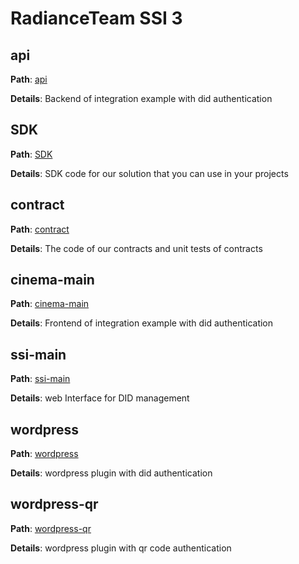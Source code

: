 # RadianceTeam SSI 3

## api

**Path**: [api](./api)

**Details**: Backend of integration example with did authentication

## SDK

**Path**: [SDK](./SDK)

**Details**: SDK code for our solution that you can use in your projects

## contract

**Path**: [contract](./contract)

**Details**: The code of our contracts and unit tests of contracts

## cinema-main

**Path**: [cinema-main](./cinema-main)

**Details**: Frontend of integration example with did authentication

## ssi-main

**Path**: [ssi-main](./ssi-main)

**Details**: web Interface for DID management

## wordpress

**Path**: [wordpress](./wordpress)

**Details**: wordpress plugin with did authentication

## wordpress-qr

**Path**: [wordpress-qr](./wordpress-qr)

**Details**: wordpress plugin with qr code authentication
